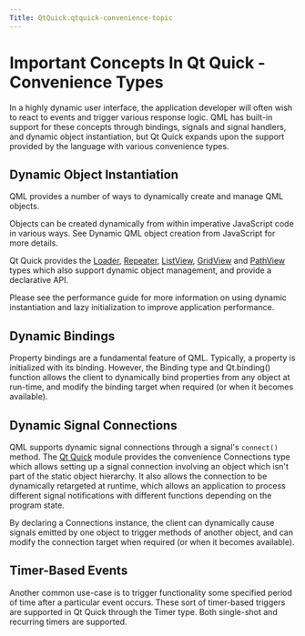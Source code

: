 ```yaml
---
Title: QtQuick.qtquick-convenience-topic
---
```

        
Important Concepts In Qt Quick - Convenience Types
==================================================

<span class="subtitle"></span>
<span id="details"></span>
In a highly dynamic user interface, the application developer will often wish to react to events and trigger various response logic. QML has built-in support for these concepts through bindings, signals and signal handlers, and dynamic object instantiation, but Qt Quick expands upon the support provided by the language with various convenience types.

<span id="dynamic-object-instantiation"></span>
Dynamic Object Instantiation
----------------------------

QML provides a number of ways to dynamically create and manage QML objects.

Objects can be created dynamically from within imperative JavaScript code in various ways. See Dynamic QML object creation from JavaScript for more details.

Qt Quick provides the [Loader](../QtQuick.Loader.md), [Repeater](../QtQuick.Repeater.md), [ListView](../QtQuick.ListView.md), [GridView](https://developer.ubuntu.comapps/qml/sdk-15.04/QtQuick.draganddrop/#gridview) and [PathView](../QtQuick.PathView.md) types which also support dynamic object management, and provide a declarative API.

Please see the performance guide for more information on using dynamic instantiation and lazy initialization to improve application performance.

<span id="dynamic-bindings"></span>
Dynamic Bindings
----------------

Property bindings are a fundamental feature of QML. Typically, a property is initialized with its binding. However, the Binding type and Qt.binding() function allows the client to dynamically bind properties from any object at run-time, and modify the binding target when required (or when it becomes available).

<span id="dynamic-signal-connections"></span>
Dynamic Signal Connections
--------------------------

QML supports dynamic signal connections through a signal's `connect()` method. The [Qt Quick](../QtQuick.qtquick-index.md) module provides the convenience Connections type which allows setting up a signal connection involving an object which isn't part of the static object hierarchy. It also allows the connection to be dynamically retargeted at runtime, which allows an application to process different signal notifications with different functions depending on the program state.

By declaring a Connections instance, the client can dynamically cause signals emitted by one object to trigger methods of another object, and can modify the connection target when required (or when it becomes available).

<span id="timer-based-events"></span>
Timer-Based Events
------------------

Another common use-case is to trigger functionality some specified period of time after a particular event occurs. These sort of timer-based triggers are supported in Qt Quick through the Timer type. Both single-shot and recurring timers are supported.

